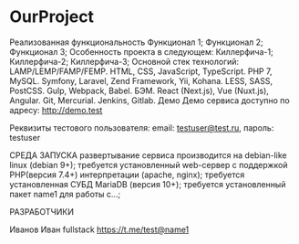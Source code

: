 # OurProject
Реализованная функциональность
Функционал 1;
Функционал 2;
Функционал 3;
Особенность проекта в следующем:
Киллерфича-1;
Киллерфича-2;
Киллерфича-3;
Основной стек технологий:
LAMP/LEMP/FAMP/FEMP.
HTML, CSS, JavaScript, TypeScript.
PHP 7, MySQL.
Symfony, Laravel, Zend Framework, Yii, Kohana.
LESS, SASS, PostCSS.
Gulp, Webpack, Babel.
БЭМ.
React (Next.js), Vue (Nuxt.js), Angular.
Git, Mercurial.
Jenkins, Gitlab.
Демо
Демо сервиса доступно по адресу: http://demo.test

Реквизиты тестового пользователя: email: testuser@test.ru, пароль: testuser

СРЕДА ЗАПУСКА
развертывание сервиса производится на debian-like linux (debian 9+);
требуется установленный web-сервер с поддержкой PHP(версия 7.4+) интерпретации (apache, nginx);
требуется установленная СУБД MariaDB (версия 10+);
требуется установленный пакет name1 для работы с...;

РАЗРАБОТЧИКИ

Иванов Иван fullstack https://t.me/test@name1

